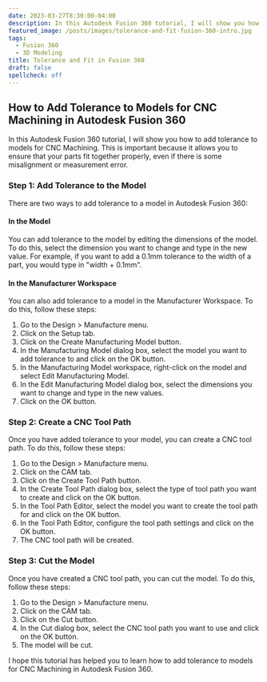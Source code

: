 ```yaml
---
date: 2023-03-27T8:30:00-04:00
description: In this Autodesk Fusion 360 tutorial, I will show you how to add tolerance to models for CNC Machining.
featured_image: /posts/images/tolerance-and-fit-fusion-360-intro.jpg
tags:
  - Fusion 360
  - 3D Modeling
title: Tolerance and Fit in Fusion 360
draft: false
spellcheck: off
---
```


## How to Add Tolerance to Models for CNC Machining in Autodesk Fusion 360

In this Autodesk Fusion 360 tutorial, I will show you how to add tolerance to models for CNC Machining. This is important because it allows you to ensure that your parts fit together properly, even if there is some misalignment or measurement error.

### Step 1: Add Tolerance to the Model

There are two ways to add tolerance to a model in Autodesk Fusion 360:

#### In the Model

You can add tolerance to the model by editing the dimensions of the model. To do this, select the dimension you want to change and type in the new value. For example, if you want to add a 0.1mm tolerance to the width of a part, you would type in "width + 0.1mm".

#### In the Manufacturer Workspace

You can also add tolerance to a model in the Manufacturer Workspace. To do this, follow these steps:

1. Go to the Design > Manufacture menu.
2. Click on the Setup tab.
3. Click on the Create Manufacturing Model button.
4. In the Manufacturing Model dialog box, select the model you want to add tolerance to and click on the OK button.
5. In the Manufacturing Model workspace, right-click on the model and select Edit Manufacturing Model.
6. In the Edit Manufacturing Model dialog box, select the dimensions you want to change and type in the new values.
7. Click on the OK button.

### Step 2: Create a CNC Tool Path

Once you have added tolerance to your model, you can create a CNC tool path. To do this, follow these steps:

1. Go to the Design > Manufacture menu.
2. Click on the CAM tab.
3. Click on the Create Tool Path button.
4. In the Create Tool Path dialog box, select the type of tool path you want to create and click on the OK button.
5. In the Tool Path Editor, select the model you want to create the tool path for and click on the OK button.
6. In the Tool Path Editor, configure the tool path settings and click on the OK button.
7. The CNC tool path will be created.

### Step 3: Cut the Model

Once you have created a CNC tool path, you can cut the model. To do this, follow these steps:

1. Go to the Design > Manufacture menu.
2. Click on the CAM tab.
3. Click on the Cut button.
4. In the Cut dialog box, select the CNC tool path you want to use and click on the OK button.
5. The model will be cut.

I hope this tutorial has helped you to learn how to add tolerance to models for CNC Machining in Autodesk Fusion 360.

